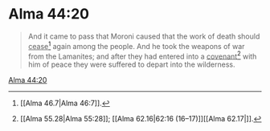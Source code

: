 # Alma 44:20

> And it came to pass that Moroni caused that the work of death should <u>cease</u>[^a] again among the people. And he took the weapons of war from the Lamanites; and after they had entered into a <u>covenant</u>[^b] with him of peace they were suffered to depart into the wilderness.

[Alma 44:20](https://www.churchofjesuschrist.org/study/scriptures/bofm/alma/44?lang=eng&id=p20#p20)


[^a]: [[Alma 46.7|Alma 46:7]].  
[^b]: [[Alma 55.28|Alma 55:28]]; [[Alma 62.16|62:16 (16–17)]][[Alma 62.17|]].  
